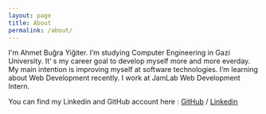 ```yaml
---
layout: page
title: About
permalink: /about/
---
```


I'm Ahmet Buğra Yiğiter. I’m studying Computer Engineering in Gazi University. It’ s my career goal to develop myself more and more everday. My main intention is improving myself at software technologies. I’m learning about Web Development recently. I work at JamLab Web Development Intern.

You can find my Linkedin and GitHub account here : [GitHub](https://github.com/yigiterdev) / [Linkedin](https://www.linkedin.com/in/yigiterbugra/)
